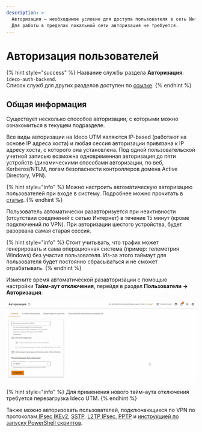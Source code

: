 ```yaml
---
description: >-
  Авторизация – необходимое условие для доступа пользователя в сеть Интернет.
  Для работы в пределах локальной сети авторизация не требуется.
---
```


# Авторизация пользователей

{% hint style="success" %}
Название службы раздела **Авторизация**: `ideco-auth-backend`. \
Список служб для других разделов доступен по [ссылке](/settings/server-management/terminal.md).
{% endhint %}

## Общая информация

Существует несколько способов авторизации, с которыми можно ознакомиться в текущем подразделе.

Все виды авторизации на Ideco UTM являются IP-based (работают на основе IP адреса хоста) и любая сессия авторизации привязана к IP адресу хоста, с которого она установлена. Под одной пользовательской учетной записью возможна одновременная авторизация до пяти устройств (динамическими способами авторизации, по веб, Kerberos/NTLM, логам безопасности контроллеров домена Active Directory, VPN).

{% hint style="info" %}
Можно настроить автоматическую авторизацию пользователей при входе в систему. Подробнее можно прочитать в [статье](../../../recipes/popular-recipes/auto-authorization-linux.md).
{% endhint %}

Пользователь автоматически разавторизуется при неактивности (отсутствии соединений с сетью Интернет) в течение 15 минут (кроме подключений по VPN). При авторизации шестого устройства, будет разорвана самая старая сессия.

{% hint style="info" %}
Стоит учитывать, что трафик может генерировать и сама операционная система (пример: телеметрия Windows) без участия пользователя. Из-за этого таймаут для пользователя будет постоянно сбрасываться и не сможет отрабатывать.
{% endhint %}

Измените время автоматической разавторизации с помощью настройки **Тайм-аут отключения**, перейдя в раздел **Пользователи -> Авторизация**:

![](../../../.gitbook/assets/time_out_01.gif)

{% hint style="info" %}
Для применения нового тайм-аута отключения требуется перезагрузка Ideco UTM.
{% endhint %}

Также можно авторизовать пользователей, подключающихся по VPN по протоколам[ IPsec IKEv2](vpn-connection/ipsec-ikev2.md), [SSTP](vpn-connection/sstp.md), [L2TP IPsec](vpn-connection/l2tp-ipsec.md), [PPTP](vpn-connection/pptp.md) и [инструкцией по запуску PowerShell скриптов](vpn-connection/running-powershell-scripts.md).
